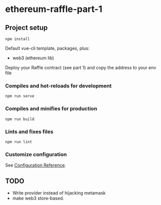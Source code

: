 # ethereum-raffle-part-1

## Project setup
```
npm install
```
Default vue-cli template, packages, plus:
- web3 (ethereum lib)

Deploy your Raffle contract (see part 1) and copy the address to your env file

### Compiles and hot-reloads for development
```
npm run serve
```

### Compiles and minifies for production
```
npm run build
```

### Lints and fixes files
```
npm run lint
```

### Customize configuration
See [Configuration Reference](https://cli.vuejs.org/config/).



## TODO
- Write provider instead of hijacking metamask
- make web3 store-based. 